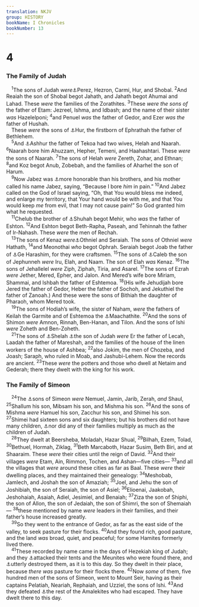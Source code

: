 ```yaml
---
translation: NKJV
group: HISTORY
bookName: I Chronicles 
bookNumber: 13
---
```


<div class="title"><h1>4</h1><h3>The Family of Judah</h3></div>
<span class="verse 1su_4_1"> <sup>1</sup>The sons of Judah <i>were</i><a data-toggle="tooltip" data-placement="bottom" title="Gen. 38:29; 46:12">⚓</a>Perez, Hezron, Carmi, Hur, and Shobal. </span>
<span class="verse 1su_4_2"><sup>2</sup>And Reaiah the son of Shobal begot Jahath, and Jahath begot Ahumai and Lahad. These <i>were</i> the families of the Zorathites. </span>
<span class="verse 1su_4_3"><sup>3</sup>These <i>were</i> <i>the</i> <i>sons</i> <i>of</i> the father of Etam: Jezreel, Ishma, and Idbash; and the name of their sister <i>was</i> Hazelelponi; </span>
<span class="verse 1su_4_4"><sup>4</sup>and Penuel <i>was</i> the father of Gedor, and Ezer <i>was</i> <i>the</i> father of Hushah.<br/> These <i>were</i> the sons of <a data-toggle="tooltip" data-placement="bottom" title="Ex. 31:2; 1 Chr. 2:50">⚓</a>Hur, the firstborn of Ephrathah the father of Bethlehem.<br/></span>
<span class="verse 1su_4_5"> <sup>5</sup>And <a data-toggle="tooltip" data-placement="bottom" title="1 Chr. 2:24">⚓</a>Ashhur the father of Tekoa had two wives, Helah and Naarah. </span>
<span class="verse 1su_4_6"><sup>6</sup>Naarah bore him Ahuzzam, Hepher, Temeni, and Haahashtari. These <i>were</i> the sons of Naarah. </span>
<span class="verse 1su_4_7"><sup>7</sup>The sons of Helah <i>were</i> Zereth, Zohar, and Ethnan; </span>
<span class="verse 1su_4_8"><sup>8</sup>and Koz begot Anub, Zobebah, and the families of Aharhel the son of Harum.<br/></span>
<span class="verse 1su_4_9"> <sup>9</sup>Now Jabez was <a data-toggle="tooltip" data-placement="bottom" title="Gen. 34:19">⚓</a>more honorable than his brothers, and his mother called his name Jabez, saying, “Because I bore <i>him</i> in pain.” </span>
<span class="verse 1su_4_10"><sup>10</sup>And Jabez called on the God of Israel saying, “Oh, that You would bless me indeed, and enlarge my territory, that Your hand would be with me, and that You would keep <i>me</i> from evil, that I may not cause pain!” So God granted him what he requested.<br/></span>
<span class="verse 1su_4_11"> <sup>11</sup>Chelub the brother of <a data-toggle="tooltip" data-placement="bottom" title="Job 8:1">⚓</a>Shuhah begot Mehir, who <i>was</i> the father of Eshton. </span>
<span class="verse 1su_4_12"><sup>12</sup>And Eshton begot Beth-Rapha, Paseah, and Tehinnah the father of Ir-Nahash. These <i>were</i> the men of Rechah.<br/></span>
<span class="verse 1su_4_13"> <sup>13</sup>The sons of Kenaz <i>were</i><a data-toggle="tooltip" data-placement="bottom" title="Josh. 15:17; Judg. 3:9, 11">⚓</a>Othniel and Seraiah. The sons of Othniel <i>were</i> Hathath, </span>
<span class="verse 1su_4_14"><sup>14</sup>and Meonothai <i>who</i> begot Ophrah. Seraiah begot Joab the father of <a data-toggle="tooltip" data-placement="bottom" title="Neh. 11:35">⚓</a>Ge Harashim, for they were craftsmen. </span>
<span class="verse 1su_4_15"><sup>15</sup>The sons of <a data-toggle="tooltip" data-placement="bottom" title="Josh. 14:6, 14; 15:13, 17; 1 Chr. 6:56">⚓</a>Caleb the son of Jephunneh <i>were</i> Iru, Elah, and Naam. The son of Elah <i>was</i> Kenaz. </span>
<span class="verse 1su_4_16"><sup>16</sup>The sons of Jehallelel <i>were</i> Ziph, Ziphah, Tiria, and Asarel. </span>
<span class="verse 1su_4_17"><sup>17</sup>The sons of Ezrah <i>were</i> Jether, Mered, Epher, and Jalon. And Mered’s wife bore Miriam, Shammai, and Ishbah the father of Eshtemoa. </span>
<span class="verse 1su_4_18"><sup>18</sup>(His wife Jehudijah bore Jered the father of Gedor, Heber the father of Sochoh, and Jekuthiel the father of Zanoah.) And these were the sons of Bithiah the daughter of Pharaoh, whom Mered took.<br/></span>
<span class="verse 1su_4_19"> <sup>19</sup>The sons of Hodiah’s wife, the sister of Naham, <i>were</i> the fathers of Keilah the Garmite and of Eshtemoa the <a data-toggle="tooltip" data-placement="bottom" title="2 Kin. 25:23">⚓</a>Maachathite. </span>
<span class="verse 1su_4_20"><sup>20</sup>And the sons of Shimon <i>were</i> Amnon, Rinnah, Ben-Hanan, and Tilon. And the sons of Ishi <i>were</i> Zoheth and Ben-Zoheth.<br/></span>
<span class="verse 1su_4_21"> <sup>21</sup>The sons of <a data-toggle="tooltip" data-placement="bottom" title="Gen. 38:11, 14">⚓</a>Shelah <a data-toggle="tooltip" data-placement="bottom" title="Gen. 38:1–5; 46:12">⚓</a>the son of Judah <i>were</i> Er the father of Lecah, Laadah the father of Mareshah, and the families of the house of the linen workers of the house of Ashbea; </span>
<span class="verse 1su_4_22"><sup>22</sup>also Jokim, the men of Chozeba, and Joash; Saraph, who ruled in Moab, and Jashubi-Lehem. Now the records are ancient. </span>
<span class="verse 1su_4_23"><sup>23</sup>These <i>were</i> the potters and those who dwell at Netaim and Gederah; there they dwelt with the king for his work.<br/></span>
<div class="title"><h3>The Family of Simeon</h3></div>
<span class="verse 1su_4_24"> <sup>24</sup>The <a data-toggle="tooltip" data-placement="bottom" title="Num. 26:12–14">⚓</a>sons of Simeon <i>were</i> Nemuel, Jamin, Jarib, Zerah, <i>and</i> Shaul, </span>
<span class="verse 1su_4_25"><sup>25</sup>Shallum his son, Mibsam his son, and Mishma his son. </span>
<span class="verse 1su_4_26"><sup>26</sup>And the sons of Mishma <i>were</i> Hamuel his son, Zacchur his son, and Shimei his son. </span>
<span class="verse 1su_4_27"><sup>27</sup>Shimei had sixteen sons and six daughters; but his brothers did not have many children, <a data-toggle="tooltip" data-placement="bottom" title="Num. 2:9">⚓</a>nor did any of their families multiply as much as the children of Judah.<br/></span>
<span class="verse 1su_4_28"> <sup>28</sup>They dwelt at Beersheba, Moladah, Hazar Shual, </span>
<span class="verse 1su_4_29"><sup>29</sup>Bilhah, Ezem, Tolad, </span>
<span class="verse 1su_4_30"><sup>30</sup>Bethuel, Hormah, Ziklag, </span>
<span class="verse 1su_4_31"><sup>31</sup>Beth Marcaboth, Hazar Susim, Beth Biri, and at Shaaraim. These <i>were</i> their cities until the reign of David. </span>
<span class="verse 1su_4_32"><sup>32</sup>And their villages <i>were</i> Etam, Ain, Rimmon, Tochen, and Ashan—five cities— </span>
<span class="verse 1su_4_33"><sup>33</sup>and all the villages that <i>were</i> around these cities as far as Baal. These <i>were</i> their dwelling places, and they maintained their genealogy: </span>
<span class="verse 1su_4_34"><sup>34</sup>Meshobab, Jamlech, and Joshah the son of Amaziah; </span>
<span class="verse 1su_4_35"><sup>35</sup>Joel, and Jehu the son of Joshibiah, the son of Seraiah, the son of Asiel; </span>
<span class="verse 1su_4_36"><sup>36</sup>Elioenai, Jaakobah, Jeshohaiah, Asaiah, Adiel, Jesimiel, and Benaiah; </span>
<span class="verse 1su_4_37"><sup>37</sup>Ziza the son of Shiphi, the son of Allon, the son of Jedaiah, the son of Shimri, the son of Shemaiah— </span>
<span class="verse 1su_4_38"><sup>38</sup>these mentioned by name <i>were</i> leaders in their families, and their father’s house increased greatly.<br/></span>
<span class="verse 1su_4_39"> <sup>39</sup>So they went to the entrance of Gedor, as far as the east side of the valley, to seek pasture for their flocks. </span>
<span class="verse 1su_4_40"><sup>40</sup>And they found rich, good pasture, and the land <i>was</i> broad, quiet, and peaceful; for some Hamites formerly lived there.<br/></span>
<span class="verse 1su_4_41"> <sup>41</sup>These recorded by name came in the days of Hezekiah king of Judah; and they <a data-toggle="tooltip" data-placement="bottom" title="2 Kin. 18:8">⚓</a>attacked their tents and the Meunites who were found there, and <a data-toggle="tooltip" data-placement="bottom" title="2 Kin. 19:11">⚓</a>utterly destroyed them, as it is to this day. So they dwelt in their place, because <i>there</i> <i>was</i> pasture for their flocks there. </span>
<span class="verse 1su_4_42"><sup>42</sup>Now <i>some</i> of them, five hundred men of the sons of Simeon, went to Mount Seir, having as their captains Pelatiah, Neariah, Rephaiah, and Uzziel, the sons of Ishi. </span>
<span class="verse 1su_4_43"><sup>43</sup>And they defeated <a data-toggle="tooltip" data-placement="bottom" title="Ex. 17:14; 1 Sam. 15:8; 30:17">⚓</a>the rest of the Amalekites who had escaped. They have dwelt there to this day.<br/></span>
